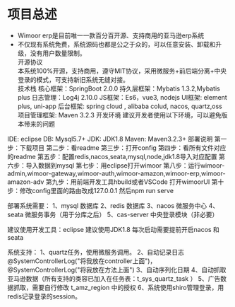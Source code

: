 项目总述
====
* Wimoor erp是目前唯一一款百分百开源、支持商用的亚马逊erp系统
* 不仅现有系统免费，系统源码也都是公之于众的，可以任意安装、卸载和升级，没有用户数量限制。<br/>
开源协议<br/>
本系统100%开源，支持商用，遵守MIT协议，采用微服务+前后端分离+中央登录的模式，可支持新旧系统无缝对接。<br/>
技术栈
核心框架：SpringBoot 2.0.0
持久层框架：Mybatis 1.3.2,Mybatis plus
日志管理：Log4j 2.10.0
JS框架：Es6，vue3, nodejs
UI框架: element plus, uni-app
后台框架: spring cloud , alibaba colud, nacos, quartz,oss
项目管理框架: Maven 3.2.3
开发环境
建议开发者使用以下环境，可以避免版本带来的问题

IDE: eclipse
DB: Mysql5.7+
JDK: JDK1.8
Maven: Maven3.2.3+
部署说明
第一步：下载项目
第二步：看readme
第三步：打开config
第四步：看所有文件对应的readme
第五步：配置redis,nacos,seata,mysql,node,jdk1.8导入对应配置
第六步：导入数据到mysql
第七步：用eclipse打开wimoor
第八步：运行wimoor-admin,wimoor-gateway,wimoor-auth,wimoor-amazon,wimoor-erp,wimoor-amazon-adv
第九步：用前端开发工具hbuild或者VSCode 打开wimoorUI
第十步：修改config里面的路由改成127.0.0.1 然后npm run serve






部署系统需要：
1、mysql 数据库
2、redis 数据库
3、nacos 微服务中心
4、seata 微服务事务（用于分库之后）
5、cas-server 中央登录模块（非必要）


建议使用开发工具：eclipse
建议使用JDK1.8
每次启动需要提前开启nacos 和seata

系统支持：
1、quartz任务，使用微服务调用。
2、自动记录日志@SystemControllerLog("将我放在controller上面")，@SystemControllerLog("将我放在方法上面")
3、自动序列化日期
4、自动抓取亚马逊数据（所有支持的类容已加入在任务表：t_sys_quartz_task ）
5、广告数据抓取，需要自行修改 t_amz_region 中的授权
6、系统使用shiro管理登录，用redis记录登录的session。


